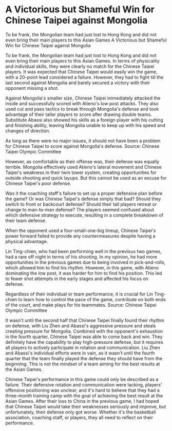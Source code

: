 #  A Victorious but Shameful Win for Chinese Taipei against Mongolia

To be frank, the Mongolian team had just lost to Hong Kong and did not even bring their main players to this Asian Games 
  A Victorious but Shameful Win for Chinese Taipei against Mongolia

To be frank, the Mongolian team had just lost to Hong Kong and did not even bring their main players to this Asian Games. In terms of physicality and individual skills, they were clearly no match for the Chinese Taipei players. It was expected that Chinese Taipei would easily win the game, with a 20-point lead considered a failure. However, they had to fight till the last second against Mongolia and barely secured a victory with their opponent missing a shot.

Against Mongolia's smaller size, Chinese Taipei immediately attacked the inside and successfully scored with Atieno's low post attacks. They also used cut and pass tactics to break through Mongolia's defense and took advantage of their taller players to score after drawing double teams. Substitute Abassi also showed his skills as a foreign player with his cutting and finishing ability, leaving Mongolia unable to keep up with his speed and changes of direction.

As long as there were no major issues, it should not have been a problem for Chinese Taipei to score against Mongolia's defense. Source: Chinese Taipei Olympic Committee

However, as comfortable as their offense was, their defense was equally terrible. Mongolia effectively used Atieno's lateral movement and Chinese Taipei's weakness in their twin tower system, creating opportunities for outside shooting and quick layups. But this cannot be used as an excuse for Chinese Taipei's poor defense.

Was it the coaching staff's failure to set up a proper defensive plan before the game? Or was Chinese Taipei's defense simply that bad? Should they switch to front or backcourt defense? Should their tall players retreat or change to man-to-man defense? The players seemed confused about which defensive strategy to execute, resulting in a complete breakdown of their team defense.

When the opponent used a four-small-one-big lineup, Chinese Taipei's power forward failed to provide any countermeasures despite having a physical advantage.

Lin Ting-chien, who had been performing well in the previous two games, had a rare off night in terms of his shooting. In my opinion, he had more opportunities in the previous games due to being involved in pick-and-rolls, which allowed him to find his rhythm. However, in this game, with Atieno dominating the low post, it was harder for him to find his position. This led to fewer shot attempts in the early stages and affected his focus on defense.

Regardless of their individual or team performance, it is crucial for Lin Ting-chien to learn how to control the pace of the game, contribute on both ends of the court, and make plays for his teammates. Source: Chinese Taipei Olympic Committee

It wasn't until the second half that Chinese Taipei finally found their rhythm on defense, with Liu Zhen and Abassi's aggressive pressure and steals creating pressure for Mongolia. Combined with the opponent's exhaustion in the fourth quarter, Chinese Taipei was able to come back and win. They definitely have the capability to play high-pressure defense, but it requires all players to actively participate in rotation and communication. Liu Zhen and Abassi's individual efforts were in vain, as it wasn't until the fourth quarter that the team finally played the defense they should have from the beginning. This is not the mindset of a team aiming for the best results at the Asian Games.

Chinese Taipei's performance in this game could only be described as a failure. Their defensive rotation and communication were lacking, players' offensive positioning was unclear, and it's hard to believe that they had a three-month training camp with the goal of achieving the best result at the Asian Games. After their loss to China in the previous game, I had hoped that Chinese Taipei would take their weaknesses seriously and improve, but unfortunately, their defense only got worse. Whether it's the basketball association, coaching staff, or players, they all need to reflect on their performance.